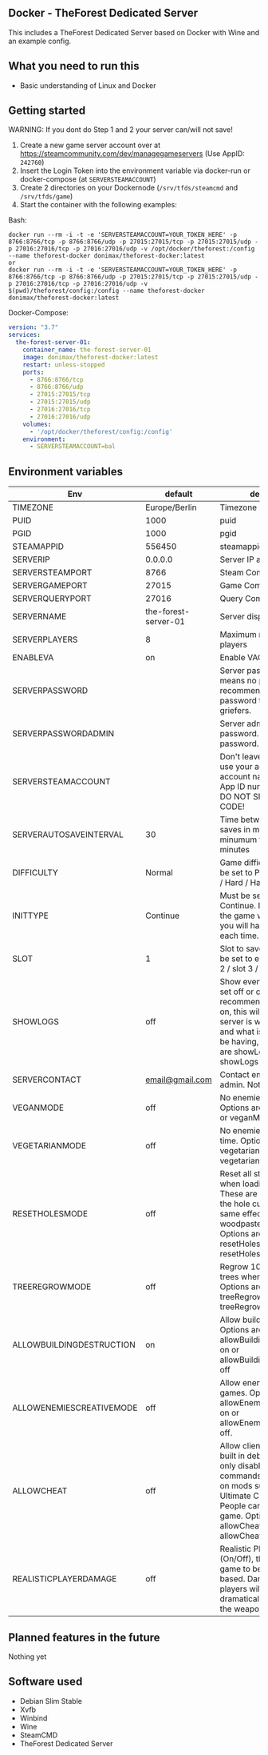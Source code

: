 ## Docker - TheForest Dedicated Server
This includes a TheForest Dedicated Server based on Docker with Wine and an example config.

## What you need to run this
* Basic understanding of Linux and Docker

## Getting started
WARNING: If you dont do Step 1 and 2 your server can/will not save!
1. Create a new game server account over at https://steamcommunity.com/dev/managegameservers (Use AppID: `242760`)
2. Insert the Login Token into the environment variable via docker-run or docker-compose (at `SERVERSTEAMACCOUNT`)
3. Create 2 directories on your Dockernode (`/srv/tfds/steamcmd` and `/srv/tfds/game`)
4. Start the container with the following examples:

Bash:
```console
docker run --rm -i -t -e 'SERVERSTEAMACCOUNT=YOUR_TOKEN_HERE' -p 8766:8766/tcp -p 8766:8766/udp -p 27015:27015/tcp -p 27015:27015/udp -p 27016:27016/tcp -p 27016:27016/udp -v /opt/docker/theforest:/config --name theforest-docker donimax/theforest-docker:latest
or
docker run --rm -i -t -e 'SERVERSTEAMACCOUNT=YOUR_TOKEN_HERE' -p 8766:8766/tcp -p 8766:8766/udp -p 27015:27015/tcp -p 27015:27015/udp -p 27016:27016/tcp -p 27016:27016/udp -v $(pwd)/theforest/config:/config --name theforest-docker donimax/theforest-docker:latest
```
Docker-Compose:
```yaml
version: "3.7"
services:
  the-forest-server-01:
    container_name: the-forest-server-01
    image: donimax/theforest-docker:latest
    restart: unless-stopped
    ports:
      - 8766:8766/tcp
      - 8766:8766/udp
      - 27015:27015/tcp
      - 27015:27015/udp
      - 27016:27016/tcp
      - 27016:27016/udp
    volumes:
      - '/opt/docker/theforest/config:/config'
    environment:
      - SERVERSTEAMACCOUNT=bal

```

## Environment variables

| Env                      | default              | description |
|------------------------- |----------------------|-------------|
| TIMEZONE                 | Europe/Berlin        | Timezone                  |
| PUID                     | 1000                 | puid                      |
| PGID                     | 1000                 | pgid                      |
| STEAMAPPID               | 556450               | steamappid                |
| SERVERIP                 | 0.0.0.0              | Server IP address         |
| SERVERSTEAMPORT          | 8766                 | Steam Communication Port  |
| SERVERGAMEPORT           | 27015                | Game Communication Port   |
| SERVERQUERYPORT          | 27016                | Query Communication Port  |
| SERVERNAME               | the-forest-server-01 | Server display name       |
| SERVERPLAYERS            | 8                    | Maximum number of players |
| ENABLEVA                 | on                   | Enable VAC                |
| SERVERPASSWORD           |                      | Server password. Blank means no password. It is recommended to have a password to prevent griefers.                        |
| SERVERPASSWORDADMIN      |                      | Server administration password. Blank means no password.                                                                   |
| SERVERSTEAMACCOUNT       |                      | Don't leave this blank or use your actual Steam account name.The Forest App ID number is 242760. DO NOT SHARE THIS CODE!   |
| SERVERAUTOSAVEINTERVAL   | 30                   | Time between server auto saves in minutes - The minumum time is 15 minutes                                                 |
| DIFFICULTY               | Normal               | Game difficulty mode. Must be set to Peaceful / Normal / Hard / HardSurvival                                               |
| INITTYPE                 | Continue             | Must be set to New or Continue. If left on New, the game won't save and you will have to restart each time.                |
| SLOT                     | 1                    | Slot to save the game. Must be set to either slot 1 / slot 2 / slot 3 / slot 4 / slot 5.                                   |
| SHOWLOGS                 | off                  | Show event log. Must be set off or on. It is highly recommended to leave this on, this will show if your server is working or not and what issues you may be having, if any. Options are showLogs on or showLogs off. |
| SERVERCONTACT            | email@gmail.com      | Contact email for server admin. Not required.                                    |
| VEGANMODE                | off                  | No enemies if switched off. Options are veganMode on or veganMode off.           |
| VEGETARIANMODE           | off                  | No enemies during day time. Options are vegetarianMode on or vegetarianMode off. |
| RESETHOLESMODE           | off                  | Reset all structure holes when loading a save. These are holes caused by the hole cutter. This has the same effect as the woodpaste command. Options are resetHolesMode on or resetHolesMode off |
| TREEREGROWMODE           | off                  | Regrow 10% of cut down trees when sleeping. Options are treeRegrowMode on or treeRegrowMode off           |
| ALLOWBUILDINGDESTRUCTION | on                   | Allow building destruction. Options are allowBuildingDestruction on or allowBuildingDestruction off       |
| ALLOWENEMIESCREATIVEMODE | off                  | Allow enemies in creative games. Options are allowEnemiesCreativeMode on or allowEnemiesCreativeMode off. |
| ALLOWCHEAT               | off                  | Allow clients to use the built in debug console. This only disables console commands, it has no effect on mods such as the Ultimate Cheat Menu. People can still grief your game. Options are allowCheats on or allowCheats off. |
| REALISTICPLAYERDAMAGE    | off                  | Realistic Player Damage (On/Off), this allows the game to be more PvP based. Damage to other players will be increased dramatically, depending on the weapon. |

## Planned features in the future

Nothing yet

## Software used

* Debian Slim Stable
* Xvfb
* Winbind
* Wine
* SteamCMD
* TheForest Dedicated Server
